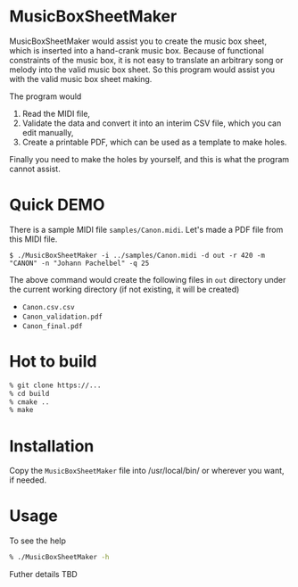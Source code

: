 # MusicBoxSheetMaker

MusicBoxSheetMaker would assist you to create the music box sheet, which is inserted into a hand-crank music box.
Because of functional constraints of the music box, it is not easy to translate an arbitrary song or melody into the valid music box sheet. So this program would assist you with the valid music box sheet making.

The program would 
  1. Read the MIDI file,
  2. Validate the data and convert it into an interim CSV file, which you can edit manually,
  3. Create a printable PDF, which can be used as a template to make holes.

Finally you need to make the holes by yourself, and this is what the program cannot assist.


# Quick DEMO

There is a sample MIDI file `samples/Canon.midi`. Let's made a PDF file from this MIDI file.

```
$ ./MusicBoxSheetMaker -i ../samples/Canon.midi -d out -r 420 -m "CANON" -n "Johann Pachelbel" -q 25
```

The above command would create the following files in `out` directory under the current working directory (if not existing, it will be created)
 - `Canon.csv.csv`
 - `Canon_validation.pdf`
 - `Canon_final.pdf`


# Hot to build

```bash
% git clone https://...
% cd build
% cmake ..
% make
```


# Installation

Copy the `MusicBoxSheetMaker` file into /usr/local/bin/ or wherever you want, if needed.


# Usage


To see the help
```bash
% ./MusicBoxSheetMaker -h
```

Futher details TBD
